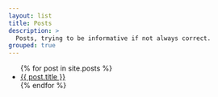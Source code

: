 ```yaml
---
layout: list
title: Posts
description: >
  Posts, trying to be informative if not always correct.
grouped: true
---
```


<ul>
  {% for post in site.posts %}
    <li>
      <a href="{{ post.url }}">{{ post.title }}</a>
    </li>
  {% endfor %}
</ul>
